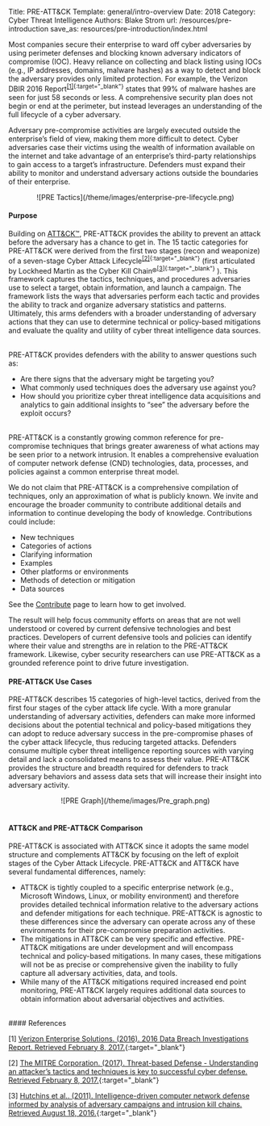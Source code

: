Title: PRE-ATT&CK
Template: general/intro-overview
Date: 2018
Category: Cyber Threat Intelligence
Authors: Blake Strom
url: /resources/pre-introduction
save_as: resources/pre-introduction/index.html

Most companies secure their enterprise to ward off cyber adversaries by using perimeter defenses and blocking known adversary indicators of compromise (IOC). Heavy reliance on collecting and black listing using IOCs (e.g., IP addresses, domains, malware hashes) as a way to detect and block the adversary provides only limited protection. For example, the Verizon DBIR 2016 Report<sup>[[1]](http://www.verizonenterprise.com/resources/reports/rp_DBIR_2016_Report_en_xg.pdf){:target="_blank"}</sup> states that 99% of malware hashes are seen for just 58 seconds or less. A comprehensive security plan does not begin or end at the perimeter, but instead leverages an understanding of the full lifecycle of a cyber adversary.


Adversary pre-compromise activities are largely executed outside the enterprise’s field of view, making them more difficult to detect. Cyber adversaries case their victims using the wealth of information available on the internet and take advantage of an enterprise’s third-party relationships to gain access to a target’s infrastructure. Defenders must expand their ability to monitor and understand adversary actions outside the boundaries of their enterprise.

<center>
![PRE Tactics](/theme/images/enterprise-pre-lifecycle.png)
</center>

#### Purpose
Building on [ATT&CK™](/resources/enterprise-introduction), PRE-ATT&CK provides the ability to prevent an attack before the adversary has a chance to get in. The 15 tactic categories for PRE-ATT&CK were derived from the first two stages (recon and weaponize) of a seven-stage Cyber Attack Lifecycle<sup>[[2]](https://www.mitre.org/capabilities/cybersecurity/threat-based-defense){:target="_blank"}</sup> (first articulated by Lockheed Martin as the Cyber Kill Chain®<sup>[[3]](http://www.lockheedmartin.com/content/dam/lockheed/data/corporate/documents/LM-White-Paper-Intel-Driven-Defense.pdf){:target="_blank"}</sup> ). This framework captures the tactics, techniques, and procedures adversaries use to select a target, obtain information, and launch a campaign. The framework lists the ways that adversaries perform each tactic and provides the ability to track and organize adversary statistics and patterns. Ultimately, this arms defenders with a broader understanding of adversary actions that they can use to determine technical or policy-based mitigations and evaluate the quality and utility of cyber threat intelligence data sources.

<br>
PRE-ATT&CK provides defenders with the ability to answer questions such as:

* Are there signs that the adversary might be targeting you?
* What commonly used techniques does the adversary use against you?
* How should you prioritize cyber threat intelligence data acquisitions and analytics to gain additional insights to “see” the adversary before the exploit occurs?

<Br>
PRE-ATT&CK is a constantly growing common reference for pre-compromise techniques that brings greater awareness of what actions may be seen prior to a network intrusion. It enables a comprehensive evaluation of computer network defense (CND) technologies, data, processes, and policies against a common enterprise threat model.

We do not claim that PRE-ATT&CK is a comprehensive compilation of techniques, only an approximation of what is publicly known. We invite and encourage the broader community to contribute additional details and information to continue developing the body of knowledge. Contributions could include:

* New techniques
* Categories of actions
* Clarifying information
* Examples
* Other platforms or environments
* Methods of detection or mitigation
* Data sources

See the [Contribute](/resources/contribute) page to learn how to get involved.

The result will help focus community efforts on areas that are not well understood or covered by current defensive technologies and best practices. Developers of current defensive tools and policies can identify where their value and strengths are in relation to the PRE-ATT&CK framework. Likewise, cyber security researchers can use PRE-ATT&CK as a grounded reference point to drive future investigation.

#### PRE-ATT&CK Use Cases

PRE-ATT&CK describes 15 categories of high-level tactics, derived from the first four stages of the cyber attack life cycle. With a more granular understanding of adversary activities, defenders can make more informed decisions about the potential technical and policy-based mitigations they can adopt to reduce adversary success in the pre-compromise phases of the cyber attack lifecycle, thus reducing targeted attacks. Defenders consume multiple cyber threat intelligence reporting sources with varying detail and lack a consolidated means to assess their value. PRE-ATT&CK provides the structure and breadth required for defenders to track adversary behaviors and assess data sets that will increase their insight into adversary activity.

<center>
![PRE Graph](/theme/images/Pre_graph.png)
</center>
<br>

#### ATT&CK and PRE-ATT&CK Comparison

PRE-ATT&CK is associated with ATT&CK since it adopts the same model structure and complements ATT&CK by focusing on the left of exploit stages of the Cyber Attack Lifecycle. PRE-ATT&CK and ATT&CK have several fundamental differences, namely:

* ATT&CK is tightly coupled to a specific enterprise network (e.g., Microsoft Windows, Linux, or mobility environment) and therefore provides detailed technical information relative to the adversary actions and defender mitigations for each technique. PRE-ATT&CK is agnostic to these differences since the adversary can operate across any of these environments for their pre-compromise preparation activities.
* The mitigations in ATT&CK can be very specific and effective. PRE-ATT&CK mitigations are under development and will encompass technical and policy-based mitigations. In many cases, these mitigations will not be as precise or comprehensive given the inability to fully capture all adversary activities, data, and tools.
* While many of the ATT&CK mitigations required increased end point monitoring, PRE-ATT&CK largely requires additional data sources to obtain information about adversarial objectives and activities.

<br>
#### References

[1] [Verizon Enterprise Solutions. (2016). 2016 Data Breach Investigations Report. Retrieved February 8, 2017.](http://www.verizonenterprise.com/resources/reports/rp_DBIR_2016_Report_en_xg.pdf){:target="_blank"}

[2] [The MITRE Corporation. (2017). Threat-based Defense - Understanding an attacker’s tactics and techniques is key to successful cyber defense. Retrieved February 8, 2017.](https://www.mitre.org/capabilities/cybersecurity/threat-based-defense){:target="_blank"}

[3] [Hutchins et al.. (2011). Intelligence-driven computer network defense informed by analysis of adversary campaigns and intrusion kill chains. Retrieved August 18, 2016.](http://www.lockheedmartin.com/content/dam/lockheed/data/corporate/documents/LM-White-Paper-Intel-Driven-Defense.pdf){:target="_blank"}